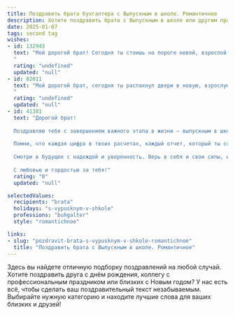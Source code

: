 ```yaml
---
title: Поздравить брата бухгалтера с Выпускным в школе. Романтичное
description: Хотите поздравить брата с Выпускным в школе или другим праздником? Наш ИИ создаст незабываемое поздравление, а вы обязательно выделитесь среди других.  
date: 2025-01-07
tags: second tag
wishes:
- id: 132943
  text: "Мой дорогой брат! Сегодня ты стоишь на пороге новой, взрослой жизни, с дипломом бухгалтера в руках – символом твоей целеустремленности и невероятного трудолюбия.  Пусть этот день запомнится тебе как начало прекрасного путешествия, полного ярких событий и удивительных открытий.  Пусть твой путь будет освещен не только светом знаний, но и теплом любви, веры в себя и удачи.  Я бесконечно горжусь тобой и желаю тебе счастья, больших успехов и исполнения всех твоих самых заветных желаний!
  "
  rating: "undefined"
  updated: "null"
- id: 82011
  text: "Мой дорогой брат, сегодня ты распахнул двери в новую, взрослую жизнь! Пусть путь бухгалтера, выбранный тобой, станет не просто профессией, а призванием, где тебя ждет успех, стабильность и яркие перспективы.  Ты всегда был способен на многое, и я верю, что ты добьешься всего, чего желаешь. Поздравляю тебя с окончанием школы и желаю, чтобы твоя жизнь была наполнена счастьем, любовью и безграничными возможностями!
  "
  rating: "undefined"
  updated: "null"
- id: 41381
  text: "Дорогой брат!
  
  Поздравляю тебя с завершением важного этапа в жизни — выпускным в школе! Этот день озаряет твою жизнь новыми мечтами и свершениями. Ты вступаешь в мир, где каждый шаг будет заполняться знаниями и навыками, которые помогут достичь высот в профессии бухгалтера.
  
  Помни, что каждая цифра в твоих расчетах, каждый отчет, который ты составишь, будет отражать твою увлеченность и стремление к совершенству. Ты не просто будешь вести учет, ты будешь создавать гармонию из чисел, превращая их в успешные истории.
  
  Смотри в будущее с надеждой и уверенность. Верь в себя и свои силы, и пусть каждый день приносит радость открытия. Желаю тебе счастья, вдохновения на пути к твоей мечте и, главное, любви к своему делу. Пусть твой профессиональный путь будет светлым и успешным!
  
  С любовью и гордостью за тебя!"
  rating: "0"
  updated: "null"

selectedValues:
  recipients: "brata"
  holidays: "s-vypusknym-v-shkole"
  professions: "buhgalter"
  style: "romantichnoe"

links:
- slug: "pozdravit-brata-s-vypusknym-v-shkole-romantichnoe"
  title: "Поздравить брата с Выпускным в школе. Романтичное"
---
```


Здесь вы найдете отличную подборку поздравлений на любой случай. 
Хотите поздравить друга с днём рождения, коллегу с профессиональным праздником или близких с Новым годом? У нас есть всё, чтобы сделать ваш поздравительный текст незабываемым. Выбирайте нужную категорию и находите лучшие слова для ваших близких и друзей!
